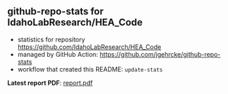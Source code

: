 ## github-repo-stats for IdahoLabResearch/HEA_Code

- statistics for repository https://github.com/IdahoLabResearch/HEA_Code
- managed by GitHub Action: https://github.com/jgehrcke/github-repo-stats
- workflow that created this README: `update-stats`

**Latest report PDF**: [report.pdf](https://github.com/idaholab/repository-statistics/raw/main/IdahoLabResearch/HEA_Code/latest-report/report.pdf)

